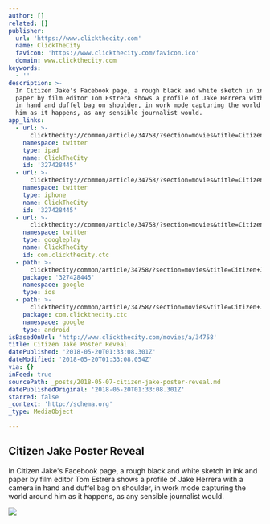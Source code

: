 ```yaml
---
author: []
related: []
publisher:
  url: 'https://www.clickthecity.com'
  name: ClickTheCity
  favicon: 'https://www.clickthecity.com/favicon.ico'
  domain: www.clickthecity.com
keywords:
  - ''
description: >-
  In Citizen Jake's Facebook page, a rough black and white sketch in ink and
  paper by film editor Tom Estrera shows a profile of Jake Herrera with a camera
  in hand and duffel bag on shoulder, in work mode capturing the world around
  him as it happens, as any sensible journalist would.
app_links:
  - url: >-
      clickthecity://common/article/34758/?section=movies&title=Citizen+Jake+Poster+Reveal
    namespace: twitter
    type: ipad
    name: ClickTheCity
    id: '327428445'
  - url: >-
      clickthecity://common/article/34758/?section=movies&title=Citizen+Jake+Poster+Reveal
    namespace: twitter
    type: iphone
    name: ClickTheCity
    id: '327428445'
  - url: >-
      clickthecity://common/article/34758/?section=movies&title=Citizen+Jake+Poster+Reveal
    namespace: twitter
    type: googleplay
    name: ClickTheCity
    id: com.clickthecity.ctc
  - path: >-
      clickthecity/common/article/34758/?section=movies&title=Citizen+Jake+Poster+Reveal
    package: '327428445'
    namespace: google
    type: ios
  - path: >-
      clickthecity/common/article/34758/?section=movies&title=Citizen+Jake+Poster+Reveal
    package: com.clickthecity.ctc
    namespace: google
    type: android
isBasedOnUrl: 'http://www.clickthecity.com/movies/a/34758'
title: Citizen Jake Poster Reveal
datePublished: '2018-05-20T01:33:08.301Z'
dateModified: '2018-05-20T01:33:08.054Z'
via: {}
inFeed: true
sourcePath: _posts/2018-05-07-citizen-jake-poster-reveal.md
datePublishedOriginal: '2018-05-20T01:33:08.301Z'
starred: false
_context: 'http://schema.org'
_type: MediaObject

---
```

<article style=""><h1>Citizen Jake Poster Reveal</h1><p>In Citizen Jake's Facebook page, a rough black and white sketch in ink and paper by film editor Tom Estrera shows a profile of Jake Herrera with a camera in hand and duffel bag on shoulder, in work mode capturing the world around him as it happens, as any sensible journalist would.</p><img src="https://cdn1.clickthecity.com/images/articles/content/5aef9a812277e0.54673155.jpg" /></article>